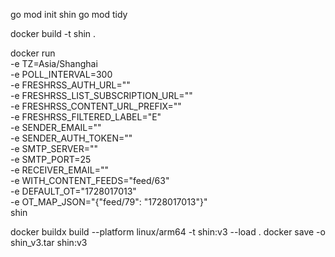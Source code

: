 go mod init shin
go mod tidy

docker build -t shin .

docker run \
  -e TZ=Asia/Shanghai \
  -e POLL_INTERVAL=300 \
  -e FRESHRSS_AUTH_URL="" \
  -e FRESHRSS_LIST_SUBSCRIPTION_URL="" \
  -e FRESHRSS_CONTENT_URL_PREFIX="" \
  -e FRESHRSS_FILTERED_LABEL="E" \
  -e SENDER_EMAIL="" \
  -e SENDER_AUTH_TOKEN="" \
  -e SMTP_SERVER="" \
  -e SMTP_PORT=25 \
  -e RECEIVER_EMAIL="" \
  -e WITH_CONTENT_FEEDS="feed/63" \
  -e DEFAULT_OT="1728017013" \
  -e OT_MAP_JSON="{"feed/79": "1728017013"}" \
  shin

docker buildx build --platform linux/arm64 -t shin:v3 --load .
docker save -o shin_v3.tar shin:v3

